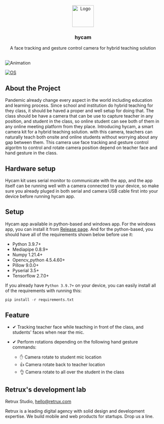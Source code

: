<br />
<p align="center">
  <a href="https://github.com/retruxstudio/hycam">
    <img src="assets/hycam.ico" width="70" height="70"alt="Logo">
  </a>

  <h3 align="center">hycam</h3>
  <p align="center">
    A face tracking and gesture control camera for hybrid teaching solution
    <br>
    <br>
  </p>
</p>

![Animation](assets/hero.gif)

[![OS](https://img.shields.io/badge/v1.0.0-Install-9F66FF)](https://github.com/retruxstudio/hycam/releases/tag/v1.0.0)

## About the Project

Pandemic already change every aspect in the world including education and learning process. Since school and institution do hybrid teaching for they class, it should be haved a proper and well setup for doing that. The class should be have a camera that can be use to capture teacher in any position, and student in the class, so online student can see both of them in any online meeting platform from they place. Introducing hycam, a smart camera kit for a hybrid teaching solution. with this camera, teachers can naturally teach both onsite and online students without worrying about any gap between them. This camera use face tracking and gesture control algoritm to control and rotate camera position depend on teacher face and hand gesture in the class.

## Hardware setup

Hycam kit uses serial monitor to communicate with the app, and the app itself can be running well with a camera connected to your device, so make sure you already pluged in both serial and camera USB cable first into your device before running hycam app.

## Setup

Hycam app available in python-based and windows app. For the windows app, you can install it from <a href="https://github.com/retruxstudio/hycam/releases/tag/v1.0.0">Release page</a>. And for the python-based, you should have all of the requirements shown below before use it:

- Python 3.9.7+
- Mediapipe 0.8.9+
- Numpy 1.21.4+
- Opencv_python 4.5.4.60+
- Pillow 9.0.0+
- Pyserial 3.5+
- Tensorflow 2.7.0+

If you already have `Python 3.9.7+` on your device, you can easily install all of the requirements with running this: 

```python
pip install -r requirements.txt
```

## Feature

- ✔ Tracking teacher face while teaching in front of the class, and students' faces when near the mic.
- ✔ Perform rotations depending on the following hand gesture commands:

  - ✋ Camera rotate to student mic location
  - 👍 Camera rotate back to teacher location
  - 👌 Camera rotate to all over the student in the class 

## Retrux's development lab

Retrux Studio, hello@retrux.com

Retrux is a leading digital agency with solid design and development expertise. We build mobile and web products for startups. Drop us a line.